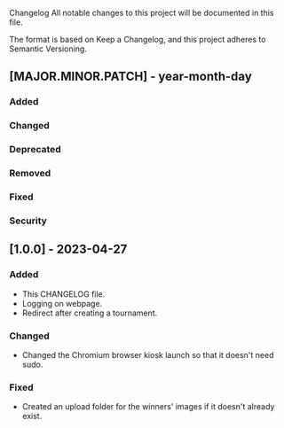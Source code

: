 Changelog
All notable changes to this project will be documented in this file.

The format is based on Keep a Changelog, and this project adheres to Semantic Versioning.

## [MAJOR.MINOR.PATCH] - year-month-day
### Added
### Changed
### Deprecated
### Removed
### Fixed
### Security


## [1.0.0] - 2023-04-27
### Added
- This CHANGELOG file.
- Logging on webpage.
- Redirect after creating a tournament.

### Changed
- Changed the Chromium browser kiosk launch so that it doesn't need sudo.

### Fixed
- Created an upload folder for the winners' images if it doesn't already exist.




